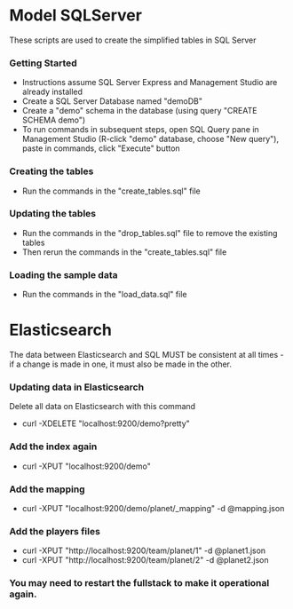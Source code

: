 # Model SQLServer

These scripts are used to create the simplified tables in SQL Server

### Getting Started

- Instructions assume SQL Server Express and Management Studio are already installed
- Create a SQL Server Database named "demoDB"
- Create a "demo" schema in the database (using query "CREATE SCHEMA demo")
- To run commands in subsequent steps, open SQL Query pane in Management Studio (R-click "demo" database, choose "New query"), paste in commands, click "Execute" button

### Creating the tables

- Run the commands in the "create_tables.sql" file

### Updating the tables

- Run the commands in the "drop_tables.sql" file to remove the existing tables
- Then rerun the commands in the "create_tables.sql" file

### Loading the sample data

- Run the commands in the "load_data.sql" file

# Elasticsearch

The data between Elasticsearch and SQL MUST be consistent at all times - if a change is made in one, it must also be made in the other.

### Updating data in Elasticsearch
Delete all data on Elasticsearch with this command

- curl -XDELETE "localhost:9200/demo?pretty"

### Add the index again
- curl -XPUT "localhost:9200/demo"

### Add the mapping
- curl -XPUT "localhost:9200/demo/planet/_mapping"  -d @mapping.json

### Add the players files
- curl -XPUT "http://localhost:9200/team/planet/1" -d @planet1.json
- curl -XPUT "http://localhost:9200/team/planet/2" -d @planet2.json

### You may need to restart the fullstack to make it operational again.

